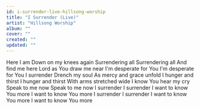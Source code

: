 ```yaml
---
id: i-surrender-live-hillsong-worship
title: "I Surrender (Live)"
artist: "Hillsong Worship"
album: ""
cover: ""
created: ""
updated: ""
---
```


Here I am
Down on my knees again
Surrendering all
Surrendering all
And find me here
Lord as You draw me near
I'm desperate for You
I'm desperate for You
I surrender
Drench my soul
As mercy and grace unfold
I hunger and thirst
I hunger and thirst
With arms stretched wide
I know You hear my cry
Speak to me now
Speak to me now
I surrender
I surrender
I want to know You more
I want to know You more
I surrender
I surrender
I want to know You more
I want to know You more